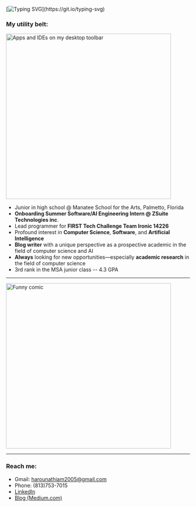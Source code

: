 [![Typing SVG](https://readme-typing-svg.demolab.com/?duration=2000&pause=1000&width=600&lines=I'm+Harouna+Thiam.;+Always+looking+for+new+opportunities.)](https://git.io/typing-svg)

### My utility belt:

<img width="452" alt="Apps and IDEs on my desktop toolbar" src="https://raw.githubusercontent.com/harounathiam2005/harounathiam2005/main/Screen%20Shot%202023-05-05%20at%202.45.24%20PM.png">

  - Junior in high school @ Manatee School for the Arts, Palmetto, Florida
  - **Onboarding Summer Software/AI Engineering Intern @ ZSuite Technologies inc**.
  - Lead programmer for **FIRST Tech Challenge Team Ironic 14226**
  - Profound interest in **Computer Science**, **Software**, and **Artificial Intelligence**
  - **Blog writer** with a unique perspective as a prospective academic in the field of computer science and AI 
  - **Always** looking for new opportunities—especially **academic research** in the field of computer science
  - 3rd rank in the MSA junior class -- 4.3 GPA

<hr>

<img width="452" alt="Funny comic" src="https://cdn-media-1.freecodecamp.org/images/1*zkeySR69oPO-PlQ5_dZ_0g.png">

<hr>

### Reach me:
- Gmail: harounathiam2005@gmail.com
- Phone: (813)753-7015
- <a href="https://www.linkedin.com/in/harouna-thiam-1b1200245/">LinkedIn</a>
- <a href="https://medium.com/@harounathiam2005">Blog (Medium.com)</a>

<!--
**harounathiam2005/harounathiam2005** is a ✨ _special_ ✨ repository because its `README.md` (this file) appears on your GitHub profile.

Here are some ideas to get you started:

- 🔭 I’m currently working on ...
- 🌱 I’m currently learning ...
- 👯 I’m looking to collaborate on ...
- 🤔 I’m looking for help with ...
- 💬 Ask me about ...
- 📫 How to reach me: ...
- 😄 Pronouns: ...
- ⚡ Fun fact: ...
-->
